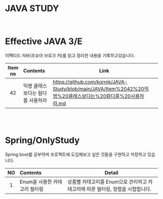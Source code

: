 # JAVA STUDY

</br>

# Effective JAVA 3/E

이펙티드 자바(조슈아 브로크 저)를 읽고 정리한 내용을 기록하고있습니다.

|Item no|Contents|Link|
|:---:|:---|---|
|42|익명 클래스보다는 람다를 사용하라|https://github.com/kormk/JAVA-Study/blob/main/JAVA/Item%2042%20익명%20클래스보다는%20람다를%20사용하라.md|

</br>
</br>

# Spring/OnlyStudy
Spring boot를 공부하며 프로젝트에 도입해보고 싶은 것들을 구현하고 저장하고 있습니다.

|NO|Contents|Detail|
|:---:|:---|---|
|1|Enum을 사용한 카테고리 필터링|상품별 카테고리를 Enum으로 관리하고 카테고리에 따른 필터링, 정렬을 시험합니다.|